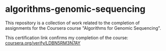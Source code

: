 # algorithms-genomic-sequencing

This repository is a collection of work related to the completion of assignments
for the Coursera course "Algorithms for Genomic Sequencing".

This certification link confirms my completion of the course: [coursera.org/verify/LDBN5RM3N7AY](coursera.org/verify/LDBN5RM3N7AY) 
